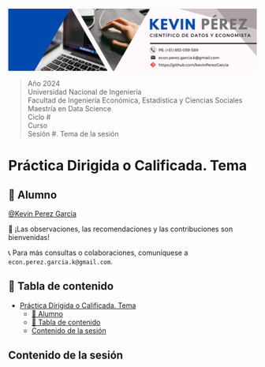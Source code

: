 ![logo](https://github.com/kevinPerezGarcia/kevinPerezGarcia/blob/main/logo.png)

> Año 2024 <br>
Universidad Nacional de Ingeniería <br>
Facultad de Ingeniería Económica, Estadística y Ciencias Sociales <br>
Maestría en Data Science <br>
Ciclo # <br>
Curso <br>
Sesión #. Tema de la sesión

# Práctica Dirigida o Calificada. Tema

## 👥 Alumno

[@Kevin Perez Garcia](https://kevinperezgarcia.quarto.pub/data-science-portfolio/)

🤝 ¡Las observaciones, las recomendaciones y las contribuciones son bienvenidas!

📞 Para más consultas o colaboraciones, comuníquese a `econ.perez.garcia.k@gmail.com`.

## 📌 Tabla de contenido
- [Práctica Dirigida o Calificada. Tema](#práctica-dirigida-o-calificada-tema)
  - [👥 Alumno](#-alumno)
  - [📌 Tabla de contenido](#-tabla-de-contenido)
  - [Contenido de la sesión](#contenido-de-la-sesión)

## Contenido de la sesión

